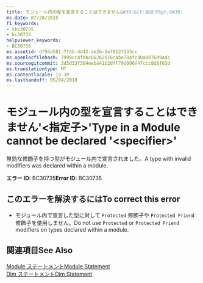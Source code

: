 ```yaml
---
title: モジュール内の型を宣言することはできません&#39;&lt;指定子&gt;&#39;
ms.date: 07/20/2015
f1_keywords:
- vbc30735
- bc30735
helpviewer_keywords:
- BC30735
ms.assetid: df94d581-7f5b-4d42-ae2b-1ef912f133cc
ms.openlocfilehash: 7998cc4fbbc66262616cabe78afc80a8876d9adc
ms.sourcegitcommit: 3d5d33f384eeba41b2dff79d096f47ccc8d8f03d
ms.translationtype: MT
ms.contentlocale: ja-JP
ms.lasthandoff: 05/04/2018
---
```

# <a name="type-in-a-module-cannot-be-declared-39ltspecifiergt39"></a><span data-ttu-id="812b2-102">モジュール内の型を宣言することはできません&#39;&lt;指定子&gt;&#39;</span><span class="sxs-lookup"><span data-stu-id="812b2-102">Type in a Module cannot be declared &#39;&lt;specifier&gt;&#39;</span></span>
<span data-ttu-id="812b2-103">無効な修飾子を持つ型がモジュール内で宣言されました。</span><span class="sxs-lookup"><span data-stu-id="812b2-103">A type with invalid modifiers was declared within a module.</span></span>  
  
 <span data-ttu-id="812b2-104">**エラー ID:** BC30735</span><span class="sxs-lookup"><span data-stu-id="812b2-104">**Error ID:** BC30735</span></span>  
  
## <a name="to-correct-this-error"></a><span data-ttu-id="812b2-105">このエラーを解決するには</span><span class="sxs-lookup"><span data-stu-id="812b2-105">To correct this error</span></span>  
  
-   <span data-ttu-id="812b2-106">モジュール内で宣言した型に対して `Protected` 修飾子や `Protected Friend` 修飾子を使用しません。</span><span class="sxs-lookup"><span data-stu-id="812b2-106">Do not use `Protected` or `Protected Friend` modifiers on types declared within a module.</span></span>  
  
## <a name="see-also"></a><span data-ttu-id="812b2-107">関連項目</span><span class="sxs-lookup"><span data-stu-id="812b2-107">See Also</span></span>  
 [<span data-ttu-id="812b2-108">Module ステートメント</span><span class="sxs-lookup"><span data-stu-id="812b2-108">Module Statement</span></span>](../../visual-basic/language-reference/statements/module-statement.md)  
 [<span data-ttu-id="812b2-109">Dim ステートメント</span><span class="sxs-lookup"><span data-stu-id="812b2-109">Dim Statement</span></span>](../../visual-basic/language-reference/statements/dim-statement.md)
